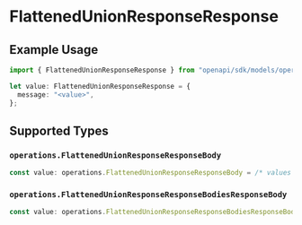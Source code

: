 # FlattenedUnionResponseResponse

## Example Usage

```typescript
import { FlattenedUnionResponseResponse } from "openapi/sdk/models/operations";

let value: FlattenedUnionResponseResponse = {
  message: "<value>",
};
```

## Supported Types

### `operations.FlattenedUnionResponseResponseBody`

```typescript
const value: operations.FlattenedUnionResponseResponseBody = /* values here */
```

### `operations.FlattenedUnionResponseResponseBodiesResponseBody`

```typescript
const value: operations.FlattenedUnionResponseResponseBodiesResponseBody = /* values here */
```

